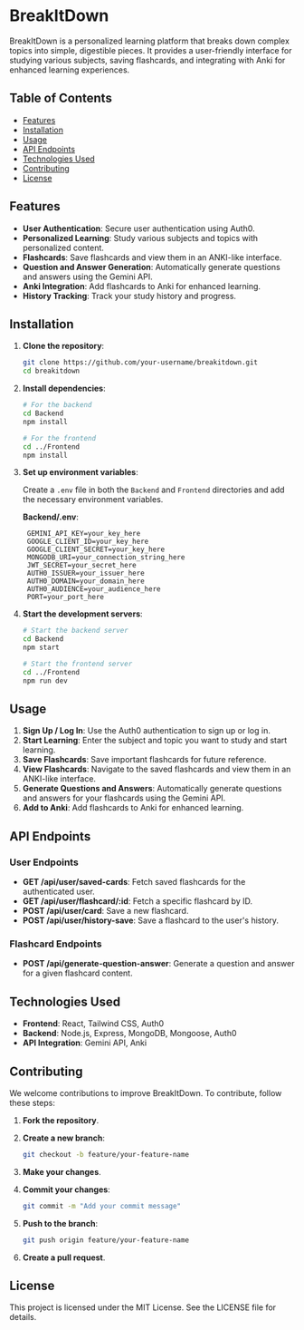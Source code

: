 # BreakItDown

BreakItDown is a personalized learning platform that breaks down complex topics into simple, digestible pieces. It provides a user-friendly interface for studying various subjects, saving flashcards, and integrating with Anki for enhanced learning experiences.

## Table of Contents

- [Features](#features)
- [Installation](#installation)
- [Usage](#usage)
- [API Endpoints](#api-endpoints)
- [Technologies Used](#technologies-used)
- [Contributing](#contributing)
- [License](#license)

## Features

- **User Authentication**: Secure user authentication using Auth0.
- **Personalized Learning**: Study various subjects and topics with personalized content.
- **Flashcards**: Save flashcards and view them in an ANKI-like interface.
- **Question and Answer Generation**: Automatically generate questions and answers using the Gemini API.
- **Anki Integration**: Add flashcards to Anki for enhanced learning.
- **History Tracking**: Track your study history and progress.

## Installation

1. **Clone the repository**:

    ```bash
    git clone https://github.com/your-username/breakitdown.git
    cd breakitdown
    ```

2. **Install dependencies**:

    ```bash
    # For the backend
    cd Backend
    npm install

    # For the frontend
    cd ../Frontend
    npm install
    ```

3. **Set up environment variables**:

    Create a `.env` file in both the `Backend` and `Frontend` directories and add the necessary environment variables.

    **Backend/.env**:
   ```env
    GEMINI_API_KEY=your_key_here
    GOOGLE_CLIENT_ID=your_key_here
    GOOGLE_CLIENT_SECRET=your_key_here
    MONGODB_URI=your_connection_string_here
    JWT_SECRET=your_secret_here
    AUTH0_ISSUER=your_issuer_here
    AUTH0_DOMAIN=your_domain_here
    AUTH0_AUDIENCE=your_audience_here
    PORT=your_port_here
    ```

4. **Start the development servers**:

    ```bash
    # Start the backend server
    cd Backend
    npm start

    # Start the frontend server
    cd ../Frontend
    npm run dev
    ```

## Usage

1. **Sign Up / Log In**: Use the Auth0 authentication to sign up or log in.
2. **Start Learning**: Enter the subject and topic you want to study and start learning.
3. **Save Flashcards**: Save important flashcards for future reference.
4. **View Flashcards**: Navigate to the saved flashcards and view them in an ANKI-like interface.
5. **Generate Questions and Answers**: Automatically generate questions and answers for your flashcards using the Gemini API.
6. **Add to Anki**: Add flashcards to Anki for enhanced learning.

## API Endpoints

### User Endpoints

- **GET /api/user/saved-cards**: Fetch saved flashcards for the authenticated user.
- **GET /api/user/flashcard/:id**: Fetch a specific flashcard by ID.
- **POST /api/user/card**: Save a new flashcard.
- **POST /api/user/history-save**: Save a flashcard to the user's history.

### Flashcard Endpoints

- **POST /api/generate-question-answer**: Generate a question and answer for a given flashcard content.

## Technologies Used

- **Frontend**: React, Tailwind CSS, Auth0
- **Backend**: Node.js, Express, MongoDB, Mongoose, Auth0
- **API Integration**: Gemini API, Anki

## Contributing

We welcome contributions to improve BreakItDown. To contribute, follow these steps:

1. **Fork the repository**.
2. **Create a new branch**:

    ```bash
    git checkout -b feature/your-feature-name
    ```

3. **Make your changes**.
4. **Commit your changes**:

    ```bash
    git commit -m "Add your commit message"
    ```

5. **Push to the branch**:

    ```bash
    git push origin feature/your-feature-name
    ```

6. **Create a pull request**.

## License

This project is licensed under the MIT License. See the LICENSE file for details.

